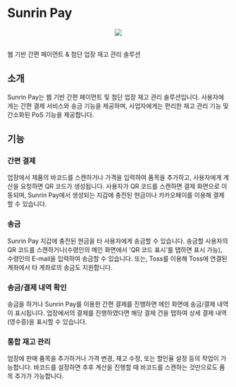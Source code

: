 # Sunrin Pay
<p align="center"><img src="https://avatars1.githubusercontent.com/u/65395520?s=200&v=4"></p><br>
웹 기반 간편 페이먼트 & 첨단 업장 재고 관리 솔루션

## 소개
Sunrin Pay는 웹 기반 간편 페이먼트 및 첨단 업장 재고 관리 솔루션입니다. 사용자에게는 간편 결제 서비스와 송금 기능을 제공하며, 사업자에게는 편리한 재고 관리 기능 및 간소화된 PoS 기능을 제공합니다.

## 기능
### 간편 결제
업장에서 제품의 바코드를 스캔하거나 가격을 입력하여 품목을 추가하고, 사용자에게 계산을 요청하면 QR 코드가 생성됩니다. 사용자가 QR 코드를 스캔하면 결제 화면으로 이동되며, Sunrin Pay에서 생성되는 지갑에 충전된 현금이나 카카오페이를 이용해 결제할 수 있습니다. 

### 송금
Sunrin Pay 지갑에 충전된 현금을 타 사용자에게 송금할 수 있습니다. 송금할 사용자의 QR 코드를 스캔하거나(수령인의 메인 화면에서 'QR 코드 표시'를 탭하면 표시 가능), 수령인의 E-mail을 입력하여 송금할 수 있습니다. 또는, Toss를 이용해 Toss에 연결된 계좌에서 타 계좌로의 송금도 지원합니다.

### 송금/결제 내역 확인
송금을 하거나 Sunrin Pay를 이용한 간편 결제를 진행하면 메인 화면에 송금/결제 내역이 표시됩니다. 업장에서의 결제를 진행하였다면 해당 결제 건을 탭하여 상세 결제 내역(영수증)을 표시할 수 있습니다.

### 통합 재고 관리
업장에 판매 품목을 추가하거나 가격 변경, 재고 수정, 또는 할인율 설정 등의 작업이 가능합니다. 바코드를 설정하면 추후 계산을 진행할 때 바코드를 스캔하는 것만으로도 품목 추가가 가능합니다.  
